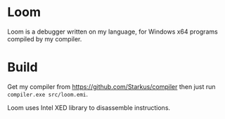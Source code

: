 # Loom
Loom is a debugger written on my language, for Windows x64 programs compiled by my compiler.

# Build
Get my compiler from https://github.com/Starkus/compiler then just run `compiler.exe src/loom.emi`.

Loom uses Intel XED library to disassemble instructions.
